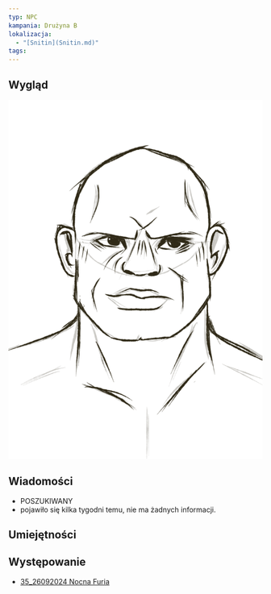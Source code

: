 ```yaml
---
typ: NPC
kampania: Drużyna B
lokalizacja:
  - "[Snitin](Snitin.md)"
tags: 
---
```


## Wygląd
![random guy.png](../media/random%20guy.png)
## Wiadomości
- POSZUKIWANY
- pojawiło się kilka tygodni temu, nie ma żadnych informacji.

## Umiejętności

## Występowanie
- [35_26092024 Nocna Furia](../sesje/35_26092024%20Nocna%20Furia.md)





